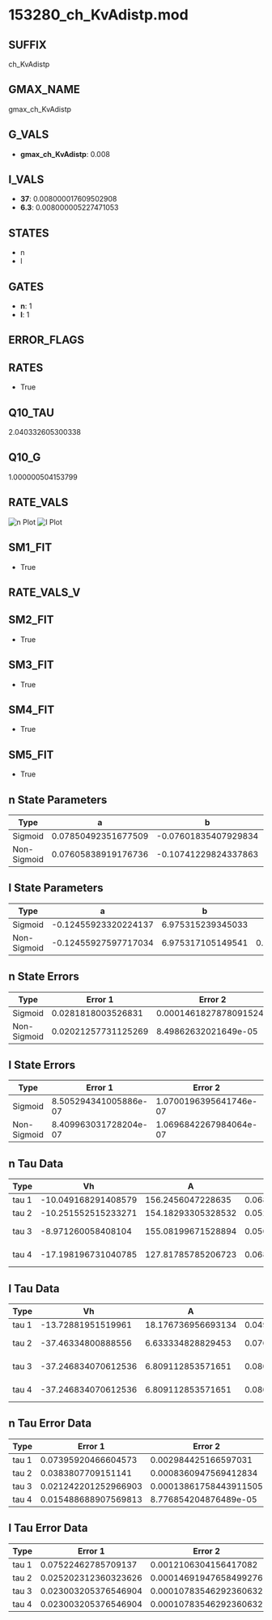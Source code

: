 # 153280_ch_KvAdistp.mod

## SUFFIX

ch_KvAdistp

## GMAX_NAME

gmax_ch_KvAdistp

## G_VALS

- **gmax_ch_KvAdistp**: 0.008

## I_VALS

- **37**: 0.008000017609502908
- **6.3**: 0.008000005227471053

## STATES

- n
- l

## GATES

- **n**: 1
- **l**: 1

## ERROR_FLAGS


## RATES

- True

## Q10_TAU

2.040332605300338

## Q10_G

1.000000504153799

## RATE_VALS

![n Plot](/Users/pbozelos/Dropbox/icg-Chai-Panos/supermodels/output_markdown_files/K/153280_ch_KvAdistp.mod/images/n.png)
![l Plot](/Users/pbozelos/Dropbox/icg-Chai-Panos/supermodels/output_markdown_files/K/153280_ch_KvAdistp.mod/images/l.png)

## SM1_FIT

- True

## RATE_VALS_V

## SM2_FIT

- True

## SM3_FIT

- True

## SM4_FIT

- True

## SM5_FIT

- True

## n State Parameters

| Type | a | b | c | d |
| --- | --- | --- | --- | --- |
| Sigmoid | 0.07850492351677509 | -0.07601835407929834 |
| Non-Sigmoid | 0.07605838919176736 | -0.10741229824337863 | 1.0090425194836605 | -0.011706797044436435 |

## l State Parameters

| Type | a | b | c | d |
| --- | --- | --- | --- | --- |
| Sigmoid | -0.12455923320224137 | 6.975315239345033 |
| Non-Sigmoid | -0.12455927597717034 | 6.975317105149541 | 0.999999803513856 | 4.17859622401713e-09 |

## n State Errors

| Type | Error 1 | Error 2 | Error 3 |
| --- | --- | --- | --- |
| Sigmoid | 0.0281818003526831 | 0.00014618278780915243 | 0.021898272088604613 |
| Non-Sigmoid | 0.02021257731125269 | 8.49862632021649e-05 | 0.01570589926954852 |

## l State Errors

| Type | Error 1 | Error 2 | Error 3 |
| --- | --- | --- | --- |
| Sigmoid | 8.505294341005886e-07 | 1.0700196395641746e-07 | 6.829136654448713e-07 |
| Non-Sigmoid | 8.409963031728204e-07 | 1.0696842267984064e-07 | 6.752592502958734e-07 |

## n Tau Data

| Type | Vh | A | b1 | b2 | c1 | c2 | d1 | d2 | e1 | e2 |
| --- | --- | --- | --- | --- | --- | --- | --- | --- | --- | --- |
| tau 1 | -10.049168291408579 | 156.2456047228635 | 0.06847534072519884 | 0.023175638921499684 |
| tau 2 | -10.251552515233271 | 154.18293305328532 | 0.052009745173224535 | -0.0005518623721891315 | 0.01269864458068577 | 0.0001380195274641823 |
| tau 3 | -8.971260058408104 | 155.08199671528894 | 0.056007945094654246 | 0.0002464203210300502 | 1.8771228967721743e-05 | 0.020040900199295726 | 7.118972719917033e-05 | -1.3421962524811759e-07 |
| tau 4 | -17.198196731040785 | 127.81785785206723 | 0.06876058757137028 | 1.6117397445271933e-05 | 3.431659335720497e-05 | 4.2603654813008435e-07 | 0.011775135013479321 | -4.9461587379026324e-05 | 3.2651487371566612e-06 | -1.775747154729228e-08 |

## l Tau Data

| Type | Vh | A | b1 | b2 | c1 | c2 | d1 | d2 | e1 | e2 |
| --- | --- | --- | --- | --- | --- | --- | --- | --- | --- | --- |
| tau 1 | -13.72881951519961 | 18.176736956693134 | 0.04919437594952383 | -0.006766423423620061 |
| tau 2 | -37.46334800888556 | 6.633334828829453 | 0.0768944257135619 | 0.0021018021374900665 | -0.02035179170526395 | 5.4592511633292145e-05 |
| tau 3 | -37.246834070612536 | 6.809112853571651 | 0.08015441713263488 | 0.0017161274769397273 | -1.327862941735391e-05 | -0.020154212998791703 | 5.720328224146396e-05 | -2.0475157609799146e-08 |
| tau 4 | -37.246834070612536 | 6.809112853571651 | 0.08015441713263488 | 0.0017161274769397273 | -1.327862941735391e-05 | 0.0 | -0.020154212998791703 | 5.720328224146396e-05 | -2.0475157609799146e-08 | 0.0 |

## n Tau Error Data

| Type | Error 1 | Error 2 | Error 3 |
| --- | --- | --- | --- |
| tau 1 | 0.07395920466604573 | 0.002984425166597031 | 0.04978781951242309 |
| tau 2 | 0.0383807709151141 | 0.0008360947569412834 | 0.025837147704572856 |
| tau 3 | 0.021242201252966903 | 0.00013861758443911505 | 0.01429981415842379 |
| tau 4 | 0.015488688907569813 | 8.776854204876489e-05 | 0.010426667664913182 |

## l Tau Error Data

| Type | Error 1 | Error 2 | Error 3 |
| --- | --- | --- | --- |
| tau 1 | 0.07522462785709137 | 0.0012106304156417082 | 0.05344036578662472 |
| tau 2 | 0.025202312360323626 | 0.00014691947658499276 | 0.017903987425010627 |
| tau 3 | 0.023003205376546904 | 0.00010783546292360632 | 0.016341718724390254 |
| tau 4 | 0.023003205376546904 | 0.00010783546292360632 | 0.016341718724390254 |

